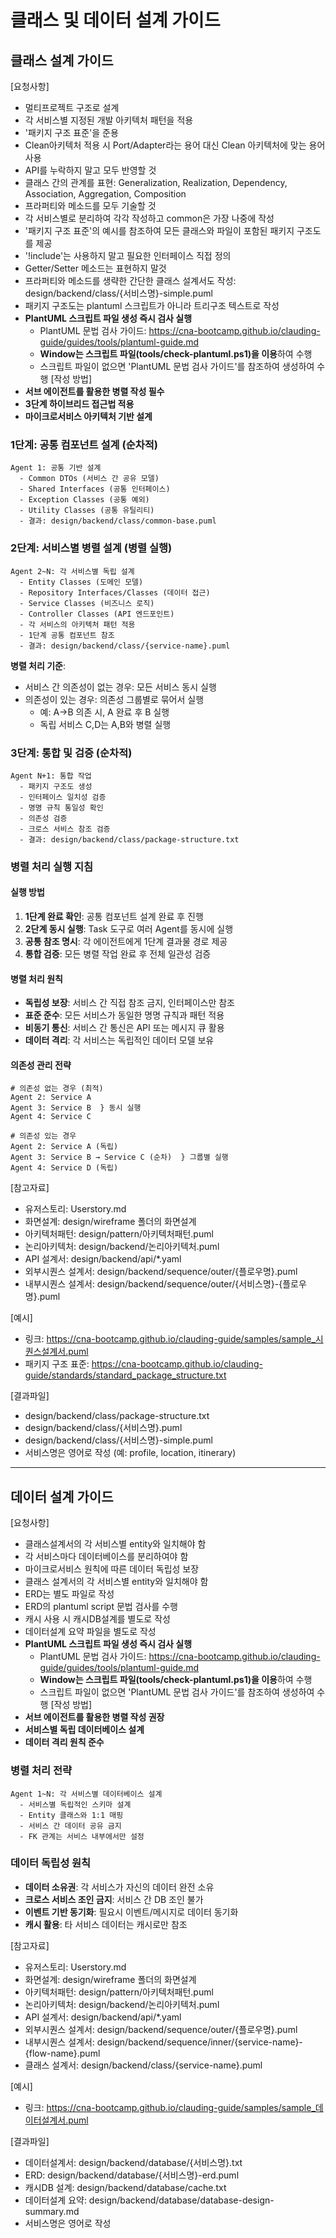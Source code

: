 # 클래스 및 데이터 설계 가이드

## 클래스 설계 가이드 

[요청사항]
- 멀티프로젝트 구조로 설계 
- 각 서비스별 지정된 개발 아키텍처 패턴을 적용
- '패키지 구조 표준'을 준용
- Clean아키텍처 적용 시 Port/Adapter라는 용어 대신 Clean 아키텍처에 맞는 용어 사용
- API를 누락하지 말고 모두 반영할 것
- 클래스 간의 관계를 표현: Generalization, Realization, Dependency, Association, Aggregation, Composition
- 프라퍼티와 메소드를 모두 기술할 것
- 각 서비스별로 분리하여 각각 작성하고 common은 가장 나중에 작성 
- '패키지 구조 표준'의 예시를 참조하여 모든 클래스와 파일이 포함된 패키지 구조도를 제공
- '!include'는 사용하지 말고 필요한 인터페이스 직접 정의
- Getter/Setter 메소드는 표현하지 말것 
- 프라퍼티와 메소드를 생략한 간단한 클래스 설계서도 작성: design/backend/class/{서비스명}-simple.puml
- 패키지 구조도는 plantuml 스크립트가 아니라 트리구조 텍스트로 작성  
- **PlantUML 스크립트 파일 생성 즉시 검사 실행**
  - PlantUML 문법 검사  가이드:  https://cna-bootcamp.github.io/clauding-guide/guides/tools/plantuml-guide.md
  - **Window는 스크립트 파일(tools/check-plantuml.ps1)을 이용**하여 수행
  - 스크립트 파일이 없으면 'PlantUML 문법 검사  가이드'를 참조하여 생성하여 수행 
[작성 방법]
- **서브 에이전트를 활용한 병렬 작성 필수**
- **3단계 하이브리드 접근법 적용**
- **마이크로서비스 아키텍처 기반 설계**

### 1단계: 공통 컴포넌트 설계 (순차적)
```
Agent 1: 공통 기반 설계
  - Common DTOs (서비스 간 공유 모델)
  - Shared Interfaces (공통 인터페이스)
  - Exception Classes (공통 예외)
  - Utility Classes (공통 유틸리티)
  - 결과: design/backend/class/common-base.puml
```

### 2단계: 서비스별 병렬 설계 (병렬 실행)
```
Agent 2~N: 각 서비스별 독립 설계
  - Entity Classes (도메인 모델)
  - Repository Interfaces/Classes (데이터 접근)
  - Service Classes (비즈니스 로직)
  - Controller Classes (API 엔드포인트)
  - 각 서비스의 아키텍처 패턴 적용
  - 1단계 공통 컴포넌트 참조
  - 결과: design/backend/class/{service-name}.puml
```

**병렬 처리 기준**:
- 서비스 간 의존성이 없는 경우: 모든 서비스 동시 실행
- 의존성이 있는 경우: 의존성 그룹별로 묶어서 실행
  - 예: A→B 의존 시, A 완료 후 B 실행
  - 독립 서비스 C,D는 A,B와 병렬 실행

### 3단계: 통합 및 검증 (순차적)
```
Agent N+1: 통합 작업
  - 패키지 구조도 생성
  - 인터페이스 일치성 검증
  - 명명 규칙 통일성 확인
  - 의존성 검증
  - 크로스 서비스 참조 검증
  - 결과: design/backend/class/package-structure.txt
```

### 병렬 처리 실행 지침

#### 실행 방법
1. **1단계 완료 확인**: 공통 컴포넌트 설계 완료 후 진행
2. **2단계 동시 실행**: Task 도구로 여러 Agent를 동시에 실행
3. **공통 참조 명시**: 각 에이전트에게 1단계 결과물 경로 제공
4. **통합 검증**: 모든 병렬 작업 완료 후 전체 일관성 검증

#### 병렬 처리 원칙
- **독립성 보장**: 서비스 간 직접 참조 금지, 인터페이스만 참조
- **표준 준수**: 모든 서비스가 동일한 명명 규칙과 패턴 적용
- **비동기 통신**: 서비스 간 통신은 API 또는 메시지 큐 활용
- **데이터 격리**: 각 서비스는 독립적인 데이터 모델 보유

#### 의존성 관리 전략
```
# 의존성 없는 경우 (최적)
Agent 2: Service A
Agent 3: Service B  } 동시 실행
Agent 4: Service C

# 의존성 있는 경우
Agent 2: Service A (독립)
Agent 3: Service B → Service C (순차)  } 그룹별 실행
Agent 4: Service D (독립)
```

[참고자료]
- 유저스토리: Userstory.md
- 화면설계: design/wireframe 폴더의 화면설계 
- 아키텍처패턴: design/pattern/아키텍처패턴.puml
- 논리아키텍처: design/backend/논리아키텍처.puml
- API 설계서: design/backend/api/*.yaml
- 외부시퀀스 설계서: design/backend/sequence/outer/{플로우명}.puml
- 내부시퀀스 설계서: design/backend/sequence/outer/{서비스명}-{플로우명}.puml

[예시]
- 링크: https://cna-bootcamp.github.io/clauding-guide/samples/sample_시퀀스설계서.puml
- 패키지 구조 표준: https://cna-bootcamp.github.io/clauding-guide/standards/standard_package_structure.txt
  
[결과파일]
- design/backend/class/package-structure.txt
- design/backend/class/{서비스명}.puml
- design/backend/class/{서비스명}-simple.puml
- 서비스명은 영어로 작성 (예: profile, location, itinerary)
  
---

## 데이터 설계 가이드 

[요청사항]
- 클래스설계서의 각 서비스별 entity와 일치해야 함
- 각 서비스마다 데이터베이스를 분리하여야 함
- 마이크로서비스 원칙에 따른 데이터 독립성 보장
- 클래스 설계서의 각 서비스별 entity와 일치해야 함
- ERD는 별도 파일로 작성
- ERD의 plantuml script 문법 검사를 수행 
- 캐시 사용 시 캐시DB설계를 별도로 작성 
- 데이터설계 요약 파일을 별도로 작성 
- **PlantUML 스크립트 파일 생성 즉시 검사 실행**
  - PlantUML 문법 검사  가이드:  https://cna-bootcamp.github.io/clauding-guide/guides/tools/plantuml-guide.md
  - **Window는 스크립트 파일(tools/check-plantuml.ps1)을 이용**하여 수행
  - 스크립트 파일이 없으면 'PlantUML 문법 검사  가이드'를 참조하여 생성하여 수행 
[작성 방법]
- **서브 에이전트를 활용한 병렬 작성 권장**
- **서비스별 독립 데이터베이스 설계**
- **데이터 격리 원칙 준수**

### 병렬 처리 전략
```
Agent 1~N: 각 서비스별 데이터베이스 설계
  - 서비스별 독립적인 스키마 설계
  - Entity 클래스와 1:1 매핑
  - 서비스 간 데이터 공유 금지
  - FK 관계는 서비스 내부에서만 설정
```

### 데이터 독립성 원칙
- **데이터 소유권**: 각 서비스가 자신의 데이터 완전 소유
- **크로스 서비스 조인 금지**: 서비스 간 DB 조인 불가
- **이벤트 기반 동기화**: 필요시 이벤트/메시지로 데이터 동기화
- **캐시 활용**: 타 서비스 데이터는 캐시로만 참조 

[참고자료]
- 유저스토리: Userstory.md
- 화면설계: design/wireframe 폴더의 화면설계 
- 아키텍처패턴: design/pattern/아키텍처패턴.puml
- 논리아키텍처: design/backend/논리아키텍처.puml
- API 설계서: design/backend/api/*.yaml
- 외부시퀀스 설계서: design/backend/sequence/outer/{플로우명}.puml
- 내부시퀀스 설계서: design/backend/sequence/inner/{service-name}-{flow-name}.puml
- 클래스 설계서: design/backend/class/{service-name}.puml

[예시]
- 링크: https://cna-bootcamp.github.io/clauding-guide/samples/sample_데이터설계서.puml

[결과파일]
- 데이터설계서: design/backend/database/{서비스명}.txt
- ERD: design/backend/database/{서비스명}-erd.puml
- 캐시DB 설계: design/backend/database/cache.txt
- 데이터설계 요약: design/backend/database/database-design-summary.md
- 서비스명은 영어로 작성 